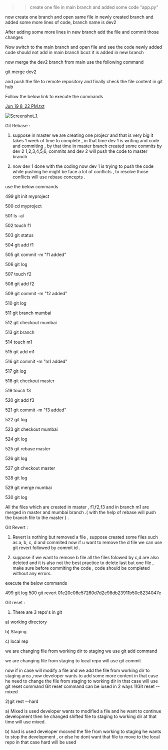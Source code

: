 >> create one file in main branch and added some code "app.py" 

now create one branch and open same file in newly created branch and added some more lines of code, branch name is dev2

After adding some more lines in new branch add the file and commit those changes 

Now switch to the main branch and open file and see the code newly added code should not add in main branch bcoz it is added in new branch 

now merge the dev2 branch from main use the following command 

git merge dev2 

and push the file to remote repository and finally check the file content in git hub 


Follow the below link to execute the commands 

[Jun 19 8_22 PM.txt](https://github.com/akhilasarikonda25/Merging-/files/11789416/Jun.19.8_22.PM.txt)

 
![Screenshot_1](https://github.com/akhilasarikonda25/Merging-/assets/133091109/fe24975a-fe29-4cdd-8637-601986fcdba6).

Git Rebase : 
1) suppose in master we are creating one projecr and that is very big it takes 1 week of time to complete , in that time dev 1 is writing and code and commiting , by that time in master branch created some commits by dev 2 1,2,3,4,5,6, commits and dev 2 will push the code to master branch 

2)  now dev 1 done with the coding now dev 1 is trying to push the code while pushing he might be face a lot of conflicts , to resolve those conflicts will use rebase concepts .

use the below commands 

 499  git init myproject
 
  500  cd myproject
  
  501  ls -al
  
  502  touch f1
  
  503  git status
  
  504  git add f1
  
  505  git commit -m "f1 added"
  
  506  git log
  
  507  touch f2
  
  508  git add f2
  
  509  git commit -m "f2 added"
  
  510  git log
  
  511  git branch mumbai
  
  512  git checkout mumbai
  
  513  git branch
  
  514  touch m1
  
  515  git add m1
  
  516  git commit -m "m1 added"
  
  517  git log
  
  518  git checkout master
  
  519  touch f3
  
  520  git add f3
  
  521  git commit -m "f3 added"
  
  522  git log
  
  523  git checkout mumbai

  524  git log
  
  525  git rebase master
  
  526  git log
  
  527  git checkout master
  
  528  git log
  
  529  git merge mumbai
  
  530  git log
  

All the files which are created in master , f1,f2,f3 and in branch m1 are merged in master and mumbai  branch .( with the help of rebase will push the branch file to the master ) .



Git Revert : 

1) Revert is nothing but removed a file , suppose created some files such as a, b, c, d and commited now if u want to remove the d file we can use git revert followed by commit id .

2) suppose if we want to remove b file all the files folowed by c,d are also deleted and it is also not the best practice to delete last but one file , make sure before commiting the code , code should be completed without any errors.

execute the below commands

  499  git log
  500  git revert 01e20c06e57260d7d2e98db23911b50c8234047e

Git reset :

1) There are 3 repo's in git

a) working directory 

b) Staging 

c) local rep

we are changing file from working dir to staging we use git add command 

we are changing file from staging to local repo will use git commit 

now if in case will modify a file and we add the file from working dir to staging area ,now developer wants to add some more content in that case he need to change the file from staging to working dir 
in that case will use git reset command 
Git reset command can be iused in 2 ways 
1)Git reset -- mixed

2)git rest --hard 

a) Mixed is used developer wants to modified a file and he want to continue development then he changed shifted file to staging to working dir at that time will use mixed.

b) hard is used developer mocved the file from working to staging he wants to stop the development , or else he dont want that file to move to the local repo in that case hard will be used 

